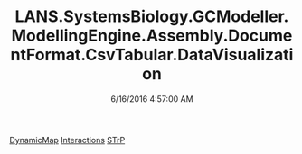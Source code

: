 ﻿---
title: LANS.SystemsBiology.GCModeller.ModellingEngine.Assembly.DocumentFormat.CsvTabular.DataVisualization
date: 6/16/2016 4:57:00 AM
---

[DynamicMap](T-LANS.SystemsBiology.GCModeller.ModellingEngine.Assembly.DocumentFormat.CsvTabular.DataVisualization.DynamicMap.html)
[Interactions](T-LANS.SystemsBiology.GCModeller.ModellingEngine.Assembly.DocumentFormat.CsvTabular.DataVisualization.Interactions.html)
[STrP](T-LANS.SystemsBiology.GCModeller.ModellingEngine.Assembly.DocumentFormat.CsvTabular.DataVisualization.STrP.html)
